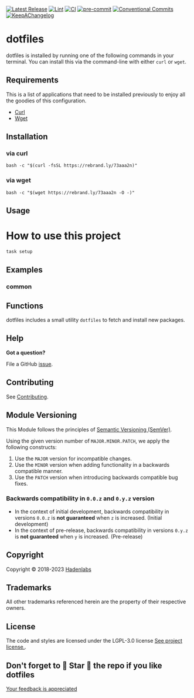 <!--


  ** DO NOT EDIT THIS FILE
  **
  ** 1) Make all changes to `provision/generator/README.yaml`
  ** 2) Run`task readme` to rebuild this file.
  **
  ** (We maintain HUNDREDS of open source projects. This is how we maintain our sanity.)
  **


  -->

[![Latest Release](https://img.shields.io/github/release/luismayta/dotfiles)](https://github.com/luismayta/dotfiles/releases) [![Lint](https://img.shields.io/github/workflow/status/luismayta/dotfiles/lint-code)](https://github.com/luismayta/dotfiles/actions?workflow=lint-code) [![CI](https://img.shields.io/github/workflow/status/luismayta/dotfiles/ci)](https://github.com/luismayta/dotfiles/actions?workflow=ci) [![pre-commit](https://img.shields.io/badge/pre--commit-enabled-brightgreen?logo=pre-commit&logoColor=white)](https://github.com/pre-commit/pre-commit) [![Conventional Commits](https://img.shields.io/badge/Conventional%20Commits-1.0.0-yellow)](https://conventionalcommits.org) [![KeepAChangelog](https://img.shields.io/badge/changelog-Keep%20a%20Changelog%20v1.0.0-orange)](https://keepachangelog.com)

# dotfiles

dotfiles is installed by running one of the following commands in your terminal. You can install this via the command-line with either `curl` or `wget`.

## Requirements

This is a list of applications that need to be installed previously to enjoy all the goodies of this configuration.

- [Curl](https://github.com/bagder/curl)
- [Wget](https://www.gnu.org/software/wget)

## Installation

### via curl

`bash -c "$(curl -fsSL https://rebrand.ly/73aaa2n)"`

### via wget

`bash -c "$(wget https://rebrand.ly/73aaa2n -O -)"`

## Usage

# How to use this project

```bash
task setup
```

## Examples

<!-- Space: Projects -->
<!-- Parent: Dotfiles -->
<!-- Title: Examples Dotfiles -->
<!-- Label: Examples -->
<!-- Include: ./../disclaimer.md -->
<!-- Include: ac:toc -->

### common

 <!-- Space: Projects -->
<!-- Parent: Dotfiles -->
<!-- Title: Functions Dotfiles -->
<!-- Label: Functions -->
<!-- Include: docs/disclaimer.md -->
<!-- Include: ac:toc -->

## Functions

dotfiles includes a small utility `dotfiles` to fetch and install new packages.

## Help

**Got a question?**

File a GitHub [issue](https://github.com/luismayta/dotfiles/issues).

## Contributing

See [Contributing](./docs/contributing.md).

## Module Versioning

This Module follows the principles of [Semantic Versioning (SemVer)](https://semver.org/).

Using the given version number of `MAJOR.MINOR.PATCH`, we apply the following constructs:

1. Use the `MAJOR` version for incompatible changes.
1. Use the `MINOR` version when adding functionality in a backwards compatible manner.
1. Use the `PATCH` version when introducing backwards compatible bug fixes.

### Backwards compatibility in `0.0.z` and `0.y.z` version

- In the context of initial development, backwards compatibility in versions `0.0.z` is **not guaranteed** when `z` is increased. (Initial development)
- In the context of pre-release, backwards compatibility in versions `0.y.z` is **not guaranteed** when `y` is increased. (Pre-release)

## Copyright

Copyright © 2018-2023 [Hadenlabs](https://hadenlabs.com)

## Trademarks

All other trademarks referenced herein are the property of their respective owners.

## License

The code and styles are licensed under the LGPL-3.0 license [See project license.](LICENSE).

## Don't forget to 🌟 Star 🌟 the repo if you like dotfiles

[Your feedback is appreciated](https://github.com/luismayta/dotfiles/issues)
